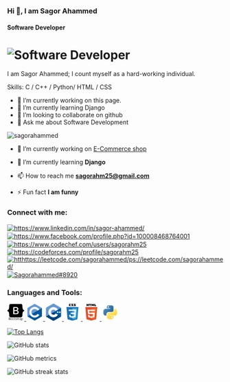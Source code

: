 ### Hi  👋, I am Sagor Ahammed
#### Software Developer
# ![Software Developer](https://scontent.fjsr8-1.fna.fbcdn.net/v/t39.30808-6/327742820_1329884964250627_6215337585583983942_n.png?_nc_cat=101&ccb=1-7&_nc_sid=e3f864&_nc_eui2=AeG7StNzQr8s7YmcwPfrmySkAMOQmgcTf4wAw5CaBxN_jDdb-ItZ3KCIE89GGjdK6QVGFx1QYU4p14ulc4_oSKH_&_nc_ohc=zNtoxDc9TtMAX8tshYt&_nc_ht=scontent.fjsr8-1.fna&oh=00_AfCJhUqKPV7A9emtn9nv7bIF9f6La8p013OZxzPZenbRvw&oe=63DB862F)

I am Sagor Ahammed; I count myself as a hard-working individual. 

Skills: C / C++ / Python/ HTML / CSS

- 🔭 I’m currently working on this page. 
- 🌱 I’m currently learning Django 
- 👯 I’m looking to collaborate on github 
- 💬 Ask me about Software Development 




<p align="left"> <img src="https://komarev.com/ghpvc/?username=sagorahammed&label=Profile%20views&color=0e75b6&style=flat" alt="sagorahammed" /> </p>

- 🔭 I’m currently working on [E-Commerce shop](https://online-shop-s.netlify.app/)

- 🌱 I’m currently learning **Django**

- 📫 How to reach me **sagorahm25@gmail.com**

- ⚡ Fun fact **I am funny**

<h3 align="left">Connect with me:</h3>
<p align="left">
<a href="https://linkedin.com/in/https://www.linkedin.com/in/sagor-ahammed/" target="blank"><img align="center" src="https://raw.githubusercontent.com/rahuldkjain/github-profile-readme-generator/master/src/images/icons/Social/linked-in-alt.svg" alt="https://www.linkedin.com/in/sagor-ahammed/" height="30" width="40" /></a>
<a href="https://fb.com/https://www.facebook.com/profile.php?id=100008468764001" target="blank"><img align="center" src="https://raw.githubusercontent.com/rahuldkjain/github-profile-readme-generator/master/src/images/icons/Social/facebook.svg" alt="https://www.facebook.com/profile.php?id=100008468764001" height="30" width="40" /></a>
<a href="https://www.codechef.com/users/https://www.codechef.com/users/sagorahm25" target="blank"><img align="center" src="https://cdn.jsdelivr.net/npm/simple-icons@3.1.0/icons/codechef.svg" alt="https://www.codechef.com/users/sagorahm25" height="30" width="40" /></a>
<a href="https://codeforces.com/profile/https://codeforces.com/profile/sagorahm25" target="blank"><img align="center" src="https://raw.githubusercontent.com/rahuldkjain/github-profile-readme-generator/master/src/images/icons/Social/codeforces.svg" alt="https://codeforces.com/profile/sagorahm25" height="30" width="40" /></a>
<a href="https://www.leetcode.com/htthttps://leetcode.com/sagorahammed/ps://leetcode.com/sagorahammed/" target="blank"><img align="center" src="https://raw.githubusercontent.com/rahuldkjain/github-profile-readme-generator/master/src/images/icons/Social/leet-code.svg" alt="htthttps://leetcode.com/sagorahammed/ps://leetcode.com/sagorahammed/" height="30" width="40" /></a>
<a href="https://discord.gg/Sagorahammed#8920" target="blank"><img align="center" src="https://raw.githubusercontent.com/rahuldkjain/github-profile-readme-generator/master/src/images/icons/Social/discord.svg" alt="Sagorahammed#8920" height="30" width="40" /></a>
</p>

<h3 align="left">Languages and Tools:</h3>
<p align="left"> <a href="https://getbootstrap.com" target="_blank" rel="noreferrer"> <img src="https://raw.githubusercontent.com/devicons/devicon/master/icons/bootstrap/bootstrap-plain-wordmark.svg" alt="bootstrap" width="40" height="40"/> </a> <a href="https://www.cprogramming.com/" target="_blank" rel="noreferrer"> <img src="https://raw.githubusercontent.com/devicons/devicon/master/icons/c/c-original.svg" alt="c" width="40" height="40"/> </a> <a href="https://www.w3schools.com/cpp/" target="_blank" rel="noreferrer"> <img src="https://raw.githubusercontent.com/devicons/devicon/master/icons/cplusplus/cplusplus-original.svg" alt="cplusplus" width="40" height="40"/> </a> <a href="https://www.w3schools.com/css/" target="_blank" rel="noreferrer"> <img src="https://raw.githubusercontent.com/devicons/devicon/master/icons/css3/css3-original-wordmark.svg" alt="css3" width="40" height="40"/> </a> <a href="https://www.w3.org/html/" target="_blank" rel="noreferrer"> <img src="https://raw.githubusercontent.com/devicons/devicon/master/icons/html5/html5-original-wordmark.svg" alt="html5" width="40" height="40"/> </a> <a href="https://www.python.org" target="_blank" rel="noreferrer"> <img src="https://raw.githubusercontent.com/devicons/devicon/master/icons/python/python-original.svg" alt="python" width="40" height="40"/> </a> </p>




[![Top Langs](https://github-readme-stats.vercel.app/api/top-langs/?username=Sagor-Ahammed)](https://github.com/anuraghazra/github-readme-stats)

![GitHub stats](https://github-readme-stats.vercel.app/api?username=Sagor-Ahammed&show_icons=true)  

![GitHub metrics](https://metrics.lecoq.io/Sagor-Ahammed)  

![GitHub streak stats](https://streak-stats.demolab.com/?user=Sagor-Ahammed)  

 


